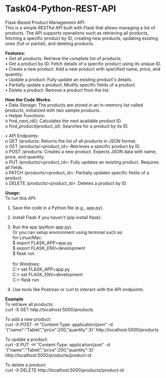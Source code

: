 # Task04-Python-REST-API

Flask-Based Product Management API<br/>
This is a simple RESTful API built with Flask that allows managing a list of products. The API supports operations such as retrieving all products, fetching a specific product by ID, creating new products, updating existing ones (full or partial), and deleting products.<br/>

<b>Features:</b><br/>
•	Get all products: Retrieve the complete list of products.<br/>
•	Get a product by ID: Fetch details of a specific product using its unique ID.<br/>
•	Create a new product: Add a new product with specified name, price, and quantity.<br/>
•	Update a product: Fully update an existing product's details.<br/>
•	Partially update a product: Modify specific fields of a product.<br/>
•	Delete a product: Remove a product from the list.<br/>

<b>How the Code Works:</b><br/>
•	Data Storage: The products are stored in an in-memory list called products, initialized with two sample products.<br/>
•	Helper Functions:<br/>
o	find_next_id(): Calculates the next available product ID.<br/>
o	find_product(product_id): Searches for a product by its ID.<br/>

•	API Endpoints:<br/>
o	GET /products: Returns the list of all products in JSON format.<br/>
o	GET /products/<product_id>: Retrieves a specific product by ID.<br/>
o	POST /products: Creates a new product. Expects JSON data with name, price, and quantity.<br/>
o	PUT /products/<product_id>: Fully updates an existing product. Requires all fields.<br/>
o	PATCH /products/<product_id>: Partially updates specific fields of a product.<br/>
o	DELETE /products/<product_id>: Deletes a product by ID.<br/>

<b>Usage:</b><br/>
To run this API:<br/>
1.	Save the code in a Python file (e.g., app.py).<br/>
2.	Install Flask if you haven't (pip install flask).<br/>
3.	Run the app (python app.py). <br/>
   Or you can setup environment using terminal such as:<br/>
   for Linux/Mac:<br/>
   $ export FLASK_APP=app.py<br/>
   $ export FLASK_ENV=development<br/>
   $ flask run<br/><br/>
   for Windows:<br/>
   C:\> set FLASK_APP=app.py<br/>
   C:\> set FLASK_ENV=development<br/>
   C:\> flask run<br/>

4.	Use tools like Postman or curl to interact with the API endpoints.<br/>

<b>Example</b><br/>
To retrieve all products:<br/>
curl -X GET http://localhost:5000/products<br/>

To add a new product:<br/>
curl -X POST -H "Content-Type: application/json" -d '{"name":"Tablet","price":200,"quantity":3}' http://localhost:5000/products<br/>

To update a product:<br/>
curl -X PUT -H "Content-Type: application/json" -d '{"name":"Tablet","price":200,"quantity":3}' http://localhost:5000/products/product-id<br/>

To delete a product:<br/>
curl -X DELETE http://localhost:5000/products/product-id<br/>


